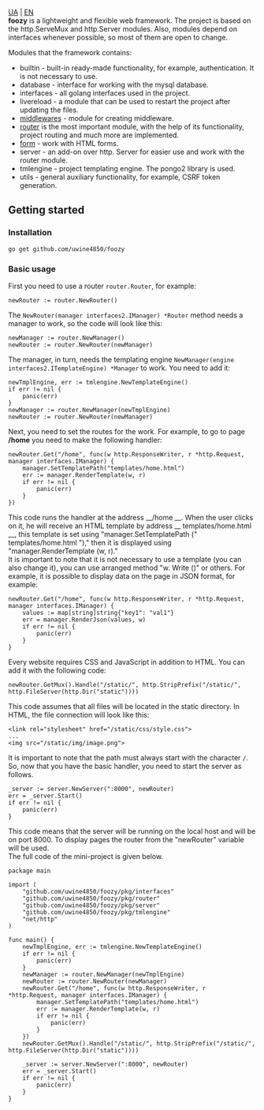 [UA](https://github.com/uwine4850/foozy/blob/master/docs/ua/ua_readme.md) | [EN](https://github.com/uwine4850/foozy)<br>
__foozy__ is a lightweight and flexible web framework. The project is based on the http.ServeMux and http.Server modules.
Also, modules depend on interfaces whenever possible, so most of them are open to change.

Modules that the framework contains: <br>
* builtin - built-in ready-made functionality, for example, authentication. It is not necessary to use.
* database - interface for working with the mysql database.
* interfaces - all golang interfaces used in the project.
* livereload - a module that can be used to restart the project after updating the files.
* [middlewares](https://github.com/uwine4850/foozy/blob/master/docs/en/middlewares.md) - module for creating middleware.
* [router](https://github.com/uwine4850/foozy/blob/master/docs/en/router.md) is the most important module, with the help of its functionality, project routing and much more are implemented.
* [form](https://github.com/uwine4850/foozy/blob/master/docs/en/form.md) - work with HTML forms.
* server - an add-on over http. Server for easier use and work with the router module.
* tmlengine - project templating engine. The pongo2 library is used.
* utils - general auxiliary functionality, for example, CSRF token generation.
## Getting started

### Installation
```
go get github.com/uwine4850/foozy
```

### Basic usage
First you need to use a router ``router.Router``, for example:
```
newRouter := router.NewRouter()
```
The ``NewRouter(manager interfaces2.IManager) *Router`` method needs a manager to work, so the code will look like this:
```
newManager := router.NewManager()
newRouter := router.NewRouter(newManager)
```
The manager, in turn, needs the templating engine ``NewManager(engine interfaces2.ITemplateEngine) *Manager`` to work.
You need to add it:
```
newTmplEngine, err := tmlengine.NewTemplateEngine()
if err != nil {
    panic(err)
}
newManager := router.NewManager(newTmplEngine)
newRouter := router.NewRouter(newManager)
```
Next, you need to set the routes for the work. For example, to go to page __/home__ you need to make the following handler:
```
newRouter.Get("/home", func(w http.ResponseWriter, r *http.Request, manager interfaces.IManager) {
    manager.SetTemplatePath("templates/home.html")
    err := manager.RenderTemplate(w, r)
    if err != nil {
        panic(err)
    }
})
```
This code runs the handler at the address __/home __. When the user clicks on it, he will receive an HTML template by address
__ templates/home.html __, this template is set using "manager.SetTemplatePath (" templates/home.html ")," then
it is displayed using "manager.RenderTemplate (w, r)." <br>
It is important to note that it is not necessary to use a template (you can also change it), you can use
arranged method "w. Write ()" or others. For example, it is possible to display data on the page in JSON format, for example:
```
newRouter.Get("/home", func(w http.ResponseWriter, r *http.Request, manager interfaces.IManager) {
    values := map[string]string{"key1": "val1"}
    err = manager.RenderJson(values, w)
    if err != nil {
        panic(err)
    }
}
```
Every website requires CSS and JavaScript in addition to HTML. You can add it with the following code:
```
newRouter.GetMux().Handle("/static/", http.StripPrefix("/static/", http.FileServer(http.Dir("static"))))
```
This code assumes that all files will be located in the static directory. In HTML, the file connection will look like this:
```
<link rel="stylesheet" href="/static/css/style.css">
...
<img src="/static/img/image.png">
```
It is important to note that the path must always start with the character ``/``.<br>
So, now that you have the basic handler, you need to start the server as follows.
```
_server := server.NewServer(":8000", newRouter)
err = _server.Start()
if err != nil {
    panic(err)
}
```
This code means that the server will be running on the local host and will be on port 8000. To display pages
the router from the "newRouter" variable will be used. <br>
The full code of the mini-project is given below.
```
package main

import (
    "github.com/uwine4850/foozy/pkg/interfaces"
    "github.com/uwine4850/foozy/pkg/router"
    "github.com/uwine4850/foozy/pkg/server"
    "github.com/uwine4850/foozy/pkg/tmlengine"
    "net/http"
)

func main() {
    newTmplEngine, err := tmlengine.NewTemplateEngine()
    if err != nil {
        panic(err)
    }
    newManager := router.NewManager(newTmplEngine)
    newRouter := router.NewRouter(newManager)
    newRouter.Get("/home", func(w http.ResponseWriter, r *http.Request, manager interfaces.IManager) {
        manager.SetTemplatePath("templates/home.html")
        err := manager.RenderTemplate(w, r)
        if err != nil {
            panic(err)
        }
    })
    newRouter.GetMux().Handle("/static/", http.StripPrefix("/static/", http.FileServer(http.Dir("static"))))
    
    _server := server.NewServer(":8000", newRouter)
    err = _server.Start()
    if err != nil {
        panic(err)
    }
}
```